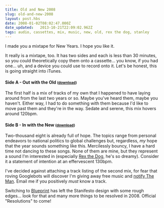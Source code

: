 ```yaml
---
title: Old and New 2008
slug: old-and-new-2008
layout: post.hbs
date: 2008-01-02T08:02:47.000Z
date_updated:   2013-10-21T22:09:02.962Z
tags: audio, cassettes, mix, music, new, old, rex the dog, stanley
---
```


I made you a mixtape for New Years. I hope you like it.<!--more-->

It really is a mixtape, too. It has two sides and each is less than 30 minutes, so you could theoretically copy them onto a cassette... you know, if you had one... uh, and a device you could use to record onto it. Let's be honest, this is going straight into iTunes.

<h4>Side A - Out with the Old <small>(<a href="http://sunshocked.com/stanifesto/wp-content/uploads/2008/01/OldAndNew-SideA.mp3">download</a>)</small></h4>

The first half is a mix of tracks of my own that I happened to have laying around from the last two years or so. Maybe you've heard them, maybe you haven't. Either way, I had to do something with them because I'd like to move past them and they're in the way. Sedate and serene, this mix hovers around 120bpm.

<h4>Side B - In with the New <small>(<a href="http://sunshocked.com/stanifesto/wp-content/uploads/2008/01/OldAndNew-SideB.mp3">download</a>)</small></h4>

Two-thousand eight is already full of hope. The topics range from personal endeavors to national politics to global challenges but, regardless, <em>my</em> hope that the year sounds something like this. Mercilessly bouncy, I have a hard time not dancing to these songs. None of them are mine, but they represent a sound I'm interested in (especially <a href="http://www.rexthedog.net/" title="RexTheDog.net">Rex the Dog</a>, he's so dreamy). Consider it a statement of intention at an effervescent 130bpm.

I've decided against attaching a track listing of the second mix, for fear that roving Googlebots will discover I'm giving away free music and <a href="http://www.riaa.com/reportpiracy.php" title="Please don't turn me in!">notify The Man</a>. Email me if you positively <em>must</em> know a track.

Switching to <a href="http://code.google.com/p/blueprintcss/" title="BlueprintCSS at Google Code">Blueprint</a> has left the Stanifesto design with some rough edges... look for that and many more things to be resolved in 2008. Official "Resolutions" to come!
